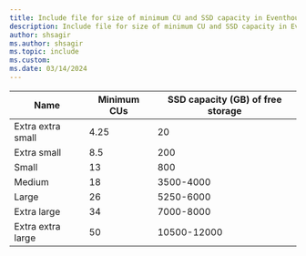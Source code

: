 ```yaml
---
title: Include file for size of minimum CU and SSD capacity in Eventhouse for guaranteed availability in Microsoft Fabric
description: Include file for size of minimum CU and SSD capacity in Eventhouse for guaranteed availability in Microsoft Fabric.
author: shsagir
ms.author: shsagir
ms.topic: include
ms.custom:
ms.date: 03/14/2024
---
```

| Name                 | Minimum CUs | SSD capacity (GB) of free storage |
| -----------          | ----------- | --------------------------------- |
| Extra extra small    | 4.25        | 20                                |
| Extra small          | 8.5         | 200                               |
| Small                | 13          | 800                               |
| Medium               | 18          | 3500-4000                         |
| Large                | 26          | 5250-6000                         |
| Extra large          | 34          | 7000-8000                         |
| Extra extra large    | 50          | 10500-12000                       |
